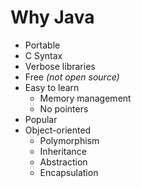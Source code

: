 # Why Java
* Portable
* C Syntax
* Verbose libraries
* Free *(not open source)*
* Easy to learn
  * Memory management
  * No pointers
* Popular
* Object-oriented
  * Polymorphism
  * Inheritance
  * Abstraction
  * Encapsulation
